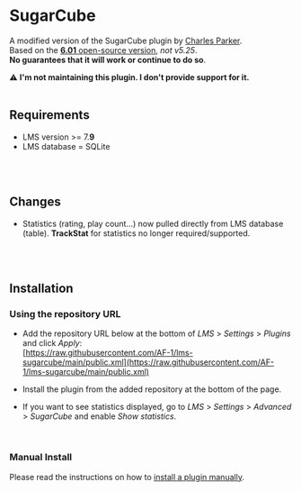 SugarCube
====

A modified version of the SugarCube plugin by [Charles Parker](https://www.spicefly.com/).<br>
Based on the [**6.01** open-source version](https://bitbucket.org/spicefly/sugarcube/src/master/), *not v5.25*.<br>
**No guarantees that it will work or continue to do so**.<br>

⚠️ **I'm not maintaining this plugin. I don't provide support for it.**
<br><br>

## Requirements

- LMS version >= 7.**9**
- LMS database = SQLite

<br><br>

## Changes

- Statistics (rating, play count…) now pulled directly from LMS database (table). **TrackStat** for statistics no longer required/supported.

<br><br>

## Installation

### Using the repository URL

- Add the repository URL below at the bottom of *LMS* > *Settings* > *Plugins* and click *Apply*:<br>
[https://raw.githubusercontent.com/AF-1/lms-sugarcube/main/public.xml](https://raw.githubusercontent.com/AF-1/lms-sugarcube/main/public.xml)

- Install the plugin from the added repository at the bottom of the page.

- If you want to see statistics displayed, go to *LMS* > *Settings* > *Advanced* > *SugarCube* and enable *Show statistics*.

<br>

### Manual Install

Please read the instructions on how to [install a plugin manually](https://github.com/AF-1/sobras/wiki/Manual-installation-of-LMS-plugins).
<br><br><br>

<br><br><br>
